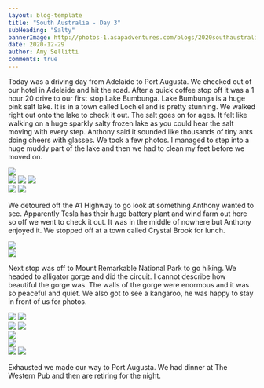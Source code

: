 ```yaml
---
layout: blog-template
title: "South Australia - Day 3"
subHeading: "Salty"
bannerImage: http://photos-1.asapadventures.com/blogs/2020southaustralia/2020-12-29/PXL_20201229_060418716.jpg_compressed.JPEG
date: 2020-12-29
author: Amy Sellitti
comments: true
---
```


Today was a driving day from Adelaide to Port Augusta. We checked out of our hotel in Adelaide and hit the road. After a quick coffee stop off it was a 1 hour 20 drive to our first stop Lake Bumbunga.
Lake Bumbunga is a huge pink salt lake. It is in a town called Lochiel and is pretty stunning. We walked right out onto the lake to check it out. The salt goes on for ages. It felt like walking on a huge sparkly salty frozen lake as you could hear the salt moving with every step. Anthony said it sounded like thousands of tiny ants doing cheers with glasses. We took a few photos. I managed to step into a huge muddy part of the lake and then we had to clean my feet before we moved on.

<div class="center-image"><img src="http://photos-1.asapadventures.com/blogs/2020southaustralia/2020-12-29/PXL_20201229_014847904.PANO.jpg_compressed.JPEG" /></div>
<div class="grid-1l-2w">
  <img src="http://photos-1.asapadventures.com/blogs/2020southaustralia/2020-12-29/PXL_20201229_015506759.jpg_compressed.JPEG"/>
  <img src="http://photos-1.asapadventures.com/blogs/2020southaustralia/2020-12-29/PXL_20201229_015803483.jpg_compressed.JPEG"/>
  <img src="http://photos-1.asapadventures.com/blogs/2020southaustralia/2020-12-29/PXL_20201229_020428741.MP.jpg_compressed.JPEG"/>
</div>
<div class="grid-2c">
  <img src="http://photos-1.asapadventures.com/blogs/2020southaustralia/2020-12-29/PXL_20201229_015627010.jpg_compressed.JPEG"/>
  <img src="http://photos-1.asapadventures.com/blogs/2020southaustralia/2020-12-29/PXL_20201229_015002443.jpg_compressed.JPEG"/>
</div>

We detoured off the A1 Highway to go look at something Anthony wanted to see. Apparently Tesla has their huge battery plant and wind farm out here so off we went to check it out. It was in the middle of nowhere but Anthony enjoyed it. We stopped off at a town called Crystal Brook for lunch.

<div class="center-image"><img src="http://photos-1.asapadventures.com/blogs/2020southaustralia/2020-12-29/PXL_20201229_040658781.jpg_compressed.JPEG" /></div>
<div class="center-image"><img src="http://photos-1.asapadventures.com/blogs/2020southaustralia/2020-12-29/PXL_20201229_040950678.jpg_compressed.JPEG" /></div>

Next stop was off to Mount Remarkable National Park to go hiking. We headed to alligator gorge and did the circuit. I cannot describe how beautiful the gorge was. The walls of the gorge were enormous and it was so peaceful and quiet. We also got to see a kangaroo, he was happy to stay in front of us for photos.

<div class="grid-2c">
  <img src="http://photos-1.asapadventures.com/blogs/2020southaustralia/2020-12-29/PXL_20201229_054704216.jpg_compressed.JPEG"/>
  <img src="http://photos-1.asapadventures.com/blogs/2020southaustralia/2020-12-29/PXL_20201229_055120160.PANO.jpg_compressed.JPEG"/>
</div>
<div class="grid-2c">
  <img src="http://photos-1.asapadventures.com/blogs/2020southaustralia/2020-12-29/PXL_20201229_060220039.jpg_compressed.JPEG"/>
  <img src="http://photos-1.asapadventures.com/blogs/2020southaustralia/2020-12-29/PXL_20201229_060352776.MP.jpg_compressed.JPEG"/>
</div>
<div class="center-image"><img src="http://photos-1.asapadventures.com/blogs/2020southaustralia/2020-12-29/PXL_20201229_055746456.jpg_compressed.JPEG" /></div>
<div class="center-image"><img src="http://photos-1.asapadventures.com/blogs/2020southaustralia/2020-12-29/PXL_20201229_060418716.jpg_compressed.JPEG" /></div>
<div class="grid-2c">
  <img src="http://photos-1.asapadventures.com/blogs/2020southaustralia/2020-12-29/PXL_20201229_060728352.jpg_compressed.JPEG"/>
  <img src="http://photos-1.asapadventures.com/blogs/2020southaustralia/2020-12-29/PXL_20201229_061024466.jpg_compressed.JPEG"/>
</div>

Exhausted we made our way to Port Augusta. We had dinner at The Western Pub and then are retiring for the night.
